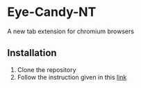# Eye-Candy-NT
A new tab extension for chromium browsers

## Installation
1. Clone the repository
2. Follow the instruction given in this [link](https://docs.microsoft.com/en-us/microsoft-edge/extensions-chromium/getting-started/extension-sideloading)
